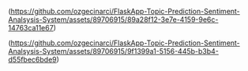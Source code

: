 (https://github.com/ozgecinarci/FlaskApp-Topic-Prediction-Sentiment-Analsysis-System/assets/89706915/89a28f12-3e7e-4159-9e6c-14763ca11e67)

(https://github.com/ozgecinarci/FlaskApp-Topic-Prediction-Sentiment-Analsysis-System/assets/89706915/9f1399a1-5156-445b-b3b4-d55fbec6bde9)
